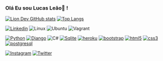 ### Olá Eu sou Lucas Leão🐧 !

[![Lion Dev GitHub stats](https://github-readme-stats.vercel.app/api?username=lucassaraivaleao)](https://github.com/lucassaraivaleao/github-readme-stats)
[![Top Langs](https://github-readme-stats.vercel.app/api/top-langs/?username=lucassaraivaleao)](https://github.com/lucassaraivaleao/github-readme-stats)

[![Linkedin](https://img.shields.io/badge/LinkedIn-0077B5?style=for-the-badge&logo=linkedin&logoColor=white)](https://www.linkedin.com/in/lucasleaodev/)
![Linux](https://img.shields.io/badge/Linux-FCC624?style=for-the-badge&logo=linux&logoColor=black)
![Ubuntu](https://img.shields.io/badge/Ubuntu-E95420?style=for-the-badge&logo=ubuntu&logoColor=white)
![Vagrant](https://img.shields.io/badge/vagrant-%231563FF.svg?style=for-the-badge&logo=vagrant&logoColor=white)

[![Python](https://img.shields.io/badge/Python-14354C?style=for-the-badge&logo=python&logoColor=white)]()
[![Django](https://img.shields.io/badge/Django-092E20?style=for-the-badge&logo=django&logoColor=white)]()
![C#](https://img.shields.io/badge/c%23-%23239120.svg?style=for-the-badge&logo=c-sharp&logoColor=white)
[![Sqlite](https://img.shields.io/badge/SQLite-07405E?style=for-the-badge&logo=sqlite&logoColor=white)]()
[![heroku](https://img.shields.io/badge/Heroku-430098?style=for-the-badge&logo=heroku&logoColor=white)]()
[![bootstrap](https://img.shields.io/badge/Bootstrap-563D7C?style=for-the-badge&logo=bootstrap&logoColor=white)]()
[![html5](https://img.shields.io/badge/HTML5-E34F26?style=for-the-badge&logo=html5&logoColor=white)]()
[![css3](https://img.shields.io/badge/CSS3-1572B6?style=for-the-badge&logo=css3&logoColor=white)]()
[![postgresql](https://img.shields.io/badge/PostgreSQL-316192?style=for-the-badge&logo=postgresql&logoColor=white)]()


[![Instagram](https://img.shields.io/badge/Instagram-E4405F?style=for-the-badge&logo=instagram&logoColor=white)](https://www.instagram.com/lucas.saraiva.leao/)
[![Twitter](https://img.shields.io/badge/Twitter-1DA1F2?style=for-the-badge&logo=twitter&logoColor=white)](https://twitter.com/liondev19)





